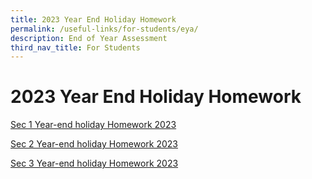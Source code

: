 ```yaml
---
title: 2023 Year End Holiday Homework
permalink: /useful-links/for-students/eya/
description: End of Year Assessment
third_nav_title: For Students
---
```

# **2023 Year End Holiday Homework**

[Sec 1 Year-end holiday Homework 2023](/files/Pdf/yyss%20year-end%20holiday%20homework%202023_sec%201.pdf)

[Sec 2 Year-end holiday Homework 2023](/files/Pdf/yyss%20year-end%20holiday%20homework%202023_sec%202.pdf)

[Sec 3 Year-end holiday Homework 2023](/files/Pdf/yyss%20year-end%20holiday%20homework%202023_sec%203.pdf)
